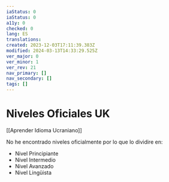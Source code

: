 ```yaml
---
iaStatus: 0
iaStatus: 0
a11y: 0
checked: 0
lang: ES
translations: 
created: 2023-12-03T17:11:39.383Z
modified: 2024-03-13T14:33:29.525Z
ver_major: 0
ver_minor: 1
ver_rev: 21
nav_primary: []
nav_secondary: []
tags: []
---
```

# Niveles Oficiales UK

[[Aprender Idioma Ucraniano]]

No he encontrado niveles oficialmente por lo que lo dividire en:

* Nivel Principiante
* Nivel Intermedio
* Nivel Avanzado
* Nivel Lingüista